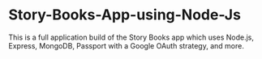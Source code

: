 # Story-Books-App-using-Node-Js
This is a full application build of the Story Books app which uses Node.js, Express, MongoDB, Passport with a Google OAuth strategy, and more.
